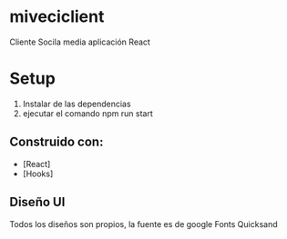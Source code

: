 # miveciclient
Cliente Socila media aplicación React 

# Setup
1. Instalar de las dependencias
2. ejecutar el comando npm run start

## Construido con:
- [React]
- [Hooks]

## Diseño UI
Todos los diseños son propios, la fuente es de google Fonts Quicksand
